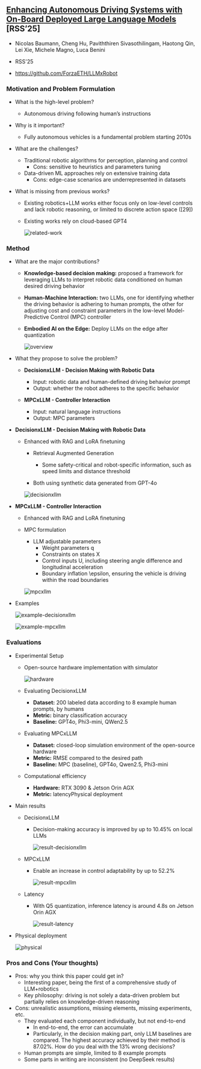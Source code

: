 ## [Enhancing Autonomous Driving Systems with On-Board Deployed Large Language Models](https://arxiv.org/abs/2504.11514) [RSS’25]

* Nicolas Baumann, Cheng Hu, Paviththiren Sivasothilingam, Haotong Qin, Lei Xie, Michele Magno, Luca Benini

* RSS'25

* https://github.com/ForzaETH/LLMxRobot

### Motivation and Problem Formulation

* What is the high-level problem?

  * Autonomous driving following human’s instructions

* Why is it important?

  * Fully autonomous vehicles is a fundamental problem starting 2010s

* What are the challenges?

  * Traditional robotic algorithms for perception, planning and control
    * Cons: sensitive to heuristics and parameters tuning
  * Data-driven ML approaches rely on extensive training data
    * Cons: edge-case scenarios are underrepresented in datasets

* What is missing from previous works?

  * Existing robotics+LLM works either focus only on low-level controls and lack robotic reasoning, or limited to discrete action space ([29])

  * Existing works rely on cloud-based GPT4

    ![related-work](./related-work.png)

### Method

* What are the major contributions?

  * **Knowledge-based decision making:** proposed a framework for leveraging LLMs to interpret robotic data conditioned on human desired driving behavior

  * **Human-Machine Interaction:** two LLMs, one for identifying whether the driving behavior is adhering to human prompts, the other for adjusting cost and constraint parameters in the low-level Model-Predictive Control (MPC) controller

  * **Embodied AI on the Edge:** Deploy LLMs on the edge after quantization

    ![overview](./overview.png)

* What they propose to solve the problem?

  * **DecisionxLLM - Decision Making with Robotic Data**
    * Input: robotic data and human-defined driving behavior prompt
    * Output: whether the robot adheres to the specific behavior

  * **MPCxLLM - Controller Interaction**
    * Input: natural language instructions
    * Output: MPC parameters

* **DecisionxLLM - Decision Making with Robotic Data**

  * Enhanced with RAG and LoRA finetuning

    * Retrieval Augmented Generation
      * Some safety-critical and robot-specific information, such as speed limits and distance threshold

    * Both using synthetic data generated from GPT-4o

    ![decisionxllm](./decisionxllm.png)

* **MPCxLLM - Controller Interaction**

  * Enhanced with RAG and LoRA finetuning

  * MPC formulation

    * LLM adjustable parameters
      * Weight parameters q
      * Constraints on states X
      * Control inputs U, including steering angle difference and longitudinal acceleration
      * Boundary inflation \epsilon, ensuring the vehicle is driving within the road boundaries


    ![mpcxllm](./mpcxllm.png)

* Examples

  ![example-decisionxllm](./example-decisionxllm.png)

  ![example-mpcxllm](./example-mpcxllm.png)

### Evaluations

* Experimental Setup

  * Open-source hardware implementation with simulator

    ![hardware](./hardware.png)

  * Evaluating DecisionxLLM

    * **Dataset:** 200 labeled data according to 8 example human prompts, by humans
    * **Metric:** binary classification accuracy
    * **Baseline:** GPT4o, Phi3-mini, QWen2.5

  * Evaluating MPCxLLM

    * **Dataset:** closed-loop simulation environment of the open-source hardware
    * **Metric:** RMSE compared to the desired path
    * **Baseline:** MPC (baseline), GPT4o, Qwen2.5, Phi3-mini

  * Computational efficiency

    * **Hardware:** RTX 3090 & Jetson Orin AGX
    * **Metric:** latencyPhysical deployment

* Main results

  * DecisionxLLM

    * Decision-making accuracy is improved by up to 10.45% on local LLMs

      ![result-decisionxllm](./result-decisionxllm.png)

  * MPCxLLM

    * Enable an increase in control adaptability by up to 52.2%

      ![result-mpcxllm](./result-mpcxllm.png)

  * Latency

    * With Q5 quantization, inference latency is around 4.8s on Jetson Orin AGX

      ![result-latency](./result-latency.png)

* Physical deployment

  ![physical](./physical.png)

### Pros and Cons (Your thoughts)

* Pros: why you think this paper could get in?
  * Interesting paper, being the first of a comprehensive study of LLM+robotics
  * Key philosophy: driving is not solely a data-driven problem but partially relies on knowledge-driven reasoning
* Cons: unrealistic assumptions, missing elements, missing experiments, etc.
  * They evaluated each component individually, but not end-to-end
    * In end-to-end, the error can accumulate
    * Particularly, in the decision making part, only LLM baselines are compared. The highest accuracy achieved by their method is 87.02%. How do you deal with the 13% wrong decisions?
  * Human prompts are simple, limited to 8 example prompts
  * Some parts in writing are inconsistent (no DeepSeek results)